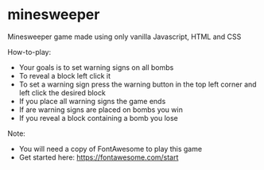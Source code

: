 # minesweeper
Minesweeper game made using only vanilla Javascript, HTML and CSS

How-to-play:
- Your goals is to set warning signs on all bombs
- To reveal a block left click it
- To set a warning sign press the warning button in the top left corner and left click the desired block
- If you place all warning signs the game ends
- If are warning signs are placed on bombs you win
- If you reveal a block containing a bomb you lose

Note:
- You will need a copy of FontAwesome to play this game
- Get started here: https://fontawesome.com/start
